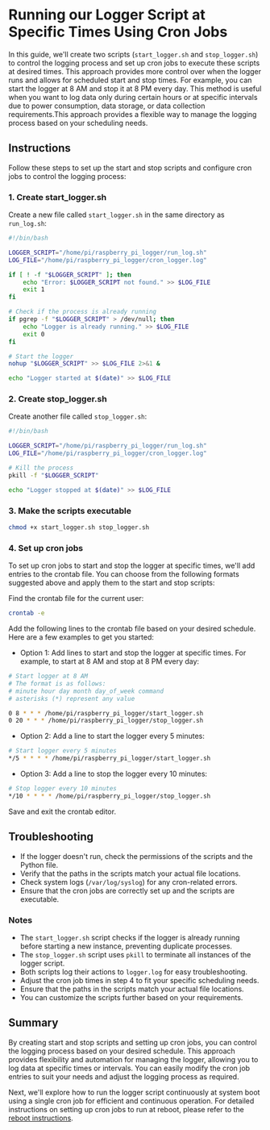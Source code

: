 # Running our Logger Script at Specific Times Using Cron Jobs


In this guide, we'll create two scripts (`start_logger.sh` and `stop_logger.sh`) to control the logging process and set up cron jobs to execute these scripts at desired times.  This approach provides more control over when the logger runs and allows for scheduled start and stop times. For example, you can start the logger at 8 AM and stop it at 8 PM every day. This method is useful when you want to log data only during certain hours or at specific intervals due to power consumption, data storage, or data collection requirements.This approach provides a flexible way to manage the logging process based on your scheduling needs.

## Instructions

Follow these steps to set up the start and stop scripts and configure cron jobs to control the logging process:



### 1. Create start_logger.sh

Create a new file called `start_logger.sh` in the same directory as `run_log.sh`:

```bash
#!/bin/bash

LOGGER_SCRIPT="/home/pi/raspberry_pi_logger/run_log.sh"
LOG_FILE="/home/pi/raspberry_pi_logger/cron_logger.log"

if [ ! -f "$LOGGER_SCRIPT" ]; then
    echo "Error: $LOGGER_SCRIPT not found." >> $LOG_FILE
    exit 1
fi

# Check if the process is already running
if pgrep -f "$LOGGER_SCRIPT" > /dev/null; then
    echo "Logger is already running." >> $LOG_FILE
    exit 0
fi

# Start the logger
nohup "$LOGGER_SCRIPT" >> $LOG_FILE 2>&1 &

echo "Logger started at $(date)" >> $LOG_FILE
```

### 2. Create stop_logger.sh

Create another file called `stop_logger.sh`:

```bash
#!/bin/bash

LOGGER_SCRIPT="/home/pi/raspberry_pi_logger/run_log.sh"
LOG_FILE="/home/pi/raspberry_pi_logger/cron_logger.log"

# Kill the process
pkill -f "$LOGGER_SCRIPT"

echo "Logger stopped at $(date)" >> $LOG_FILE
```

### 3. Make the scripts executable

```bash
chmod +x start_logger.sh stop_logger.sh
```

### 4. Set up cron jobs


To set up cron jobs to start and stop the logger at specific times, we'll add entries to the crontab file. You can choose from the following formats suggested above and apply them to the start and stop scripts:
 
Find the crontab file for the current user:

```bash
crontab -e
```

Add the following lines to the crontab file based on your desired schedule. Here are a few examples to get you started:


- Option 1: Add lines to start and stop the logger at specific times. For example, to start at 8 AM and stop at 8 PM every day:

```bash
# Start logger at 8 AM
# The format is as follows: 
# minute hour day month day_of_week command
# asterisks (*) represent any value

0 8 * * * /home/pi/raspberry_pi_logger/start_logger.sh
0 20 * * * /home/pi/raspberry_pi_logger/stop_logger.sh
```

- Option 2: Add a line to start the logger every 5  minutes:

```bash
# Start logger every 5 minutes
*/5 * * * * /home/pi/raspberry_pi_logger/start_logger.sh
```

- Option 3: Add a line to stop the logger every 10 minutes:

```bash
# Stop logger every 10 minutes
*/10 * * * * /home/pi/raspberry_pi_logger/stop_logger.sh
```

Save and exit the crontab editor.



## Troubleshooting

- If the logger doesn't run, check the permissions of the scripts and the Python file.
- Verify that the paths in the scripts match your actual file locations.
- Check system logs (`/var/log/syslog`) for any cron-related errors.
- Ensure that the cron jobs are correctly set up and the scripts are executable.

### Notes

- The `start_logger.sh` script checks if the logger is already running before starting a new instance, preventing duplicate processes.
- The `stop_logger.sh` script uses `pkill` to terminate all instances of the logger script.
- Both scripts log their actions to `logger.log` for easy troubleshooting.
- Adjust the cron job times in step 4 to fit your specific scheduling needs.
- Ensure that the paths in the scripts match your actual file locations.
- You can customize the scripts further based on your requirements.

## Summary

By creating start and stop scripts and setting up cron jobs, you can control the logging process based on your desired schedule. This approach provides flexibility and automation for managing the logger, allowing you to log data at specific times or intervals. You can easily modify the cron job entries to suit your needs and adjust the logging process as required.

Next, we'll explore how to run the logger script continuously at system boot using a single cron job for efficient and continuous operation. For detailed instructions on setting up cron jobs to run at reboot, please refer to the [reboot instructions](./running_at_reboot/).